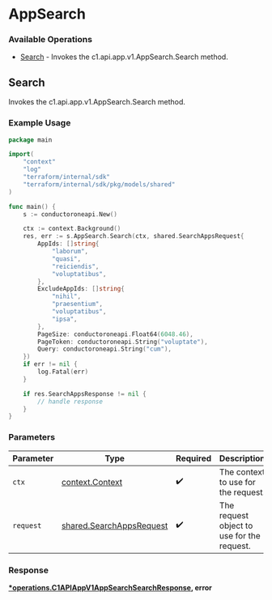 # AppSearch

### Available Operations

* [Search](#search) - Invokes the c1.api.app.v1.AppSearch.Search method.

## Search

Invokes the c1.api.app.v1.AppSearch.Search method.

### Example Usage

```go
package main

import(
	"context"
	"log"
	"terraform/internal/sdk"
	"terraform/internal/sdk/pkg/models/shared"
)

func main() {
    s := conductoroneapi.New()

    ctx := context.Background()
    res, err := s.AppSearch.Search(ctx, shared.SearchAppsRequest{
        AppIds: []string{
            "laborum",
            "quasi",
            "reiciendis",
            "voluptatibus",
        },
        ExcludeAppIds: []string{
            "nihil",
            "praesentium",
            "voluptatibus",
            "ipsa",
        },
        PageSize: conductoroneapi.Float64(6048.46),
        PageToken: conductoroneapi.String("voluptate"),
        Query: conductoroneapi.String("cum"),
    })
    if err != nil {
        log.Fatal(err)
    }

    if res.SearchAppsResponse != nil {
        // handle response
    }
}
```

### Parameters

| Parameter                                                            | Type                                                                 | Required                                                             | Description                                                          |
| -------------------------------------------------------------------- | -------------------------------------------------------------------- | -------------------------------------------------------------------- | -------------------------------------------------------------------- |
| `ctx`                                                                | [context.Context](https://pkg.go.dev/context#Context)                | :heavy_check_mark:                                                   | The context to use for the request.                                  |
| `request`                                                            | [shared.SearchAppsRequest](../../models/shared/searchappsrequest.md) | :heavy_check_mark:                                                   | The request object to use for the request.                           |


### Response

**[*operations.C1APIAppV1AppSearchSearchResponse](../../models/operations/c1apiappv1appsearchsearchresponse.md), error**

